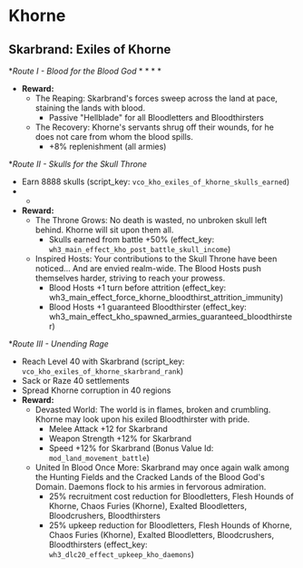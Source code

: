 # Khorne

## Skarbrand: Exiles of Khorne

**Route I - Blood for the Blood God*
  *
    * 
  * 
    * 
  * **Reward:** 
    * The Reaping: Skarbrand's forces sweep across the land at pace, staining the lands with blood.
      * Passive "Hellblade" for all Bloodletters and Bloodthirsters
    * The Recovery: Khorne's servants shrug off their wounds, for he does not care from whom the blood spills.
      * +8% replenishment (all armies)

**Route II - Skulls for the Skull Throne*
  * Earn 8888 skulls (script_key: `vco_kho_exiles_of_khorne_skulls_earned`)
  * 
    * 
  * **Reward:** 
    * The Throne Grows: No death is wasted, no unbroken skull left behind. Khorne will sit upon them all.
      * Skulls earned from battle +50% (effect_key: `wh3_main_effect_kho_post_battle_skull_income`)
    * Inspired Hosts: Your contributions to the Skull Throne have been noticed... And are envied realm-wide. The Blood Hosts push themselves harder, striving to reach your prowess.
      * Blood Hosts +1 turn before attrition (effect_key: wh3_main_effect_force_khorne_bloodthirst_attrition_immunity)
      * Blood Hosts +1 guaranteed Bloodthirster (effect_key: wh3_main_effect_kho_spawned_armies_guaranteed_bloodthirster)

**Route III - Unending Rage*
  * Reach Level 40 with Skarbrand (script_key: `vco_kho_exiles_of_khorne_skarbrand_rank`)
  * Sack or Raze 40 settlements
  * Spread Khorne corruption in 40 regions
  * **Reward:** 
    * Devasted World: The world is in flames, broken and crumbling. Khorne may look upon his exiled Bloodthirster with pride.
      * Melee Attack +12 for Skarbrand
      * Weapon Strength +12% for Skarbrand
      * Speed +12% for Skarbrand (Bonus Value Id: `mod_land_movement_battle`)
    * United In Blood Once More: Skarbrand may once again walk among the Hunting Fields and the Cracked Lands of the Blood God's Domain. Daemons flock to his armies in fervorous admiration.
      * 25% recruitment cost reduction for Bloodletters, Flesh Hounds of Khorne, Chaos Furies (Khorne), Exalted Bloodletters, Bloodcrushers, Bloodthirsters
      * 25% upkeep reduction for Bloodletters, Flesh Hounds of Khorne, Chaos Furies (Khorne), Exalted Bloodletters, Bloodcrushers, Bloodthirsters (effect_key: `wh3_dlc20_effect_upkeep_kho_daemons`)
